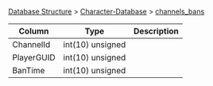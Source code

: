 [Database Structure](Database-Structure) > [Character-Database](Character-Database) > [channels_bans](channels_bans)

Column | Type | Description
--- | --- | ---
ChannelId | int(10) unsigned | 
PlayerGUID | int(10) unsigned | 
BanTime | int(10) unsigned | 
